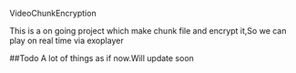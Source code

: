 VideoChunkEncryption

This is a on going project which make chunk file and encrypt it,So we can play on real time via exoplayer

##Todo
A lot of things as if now.Will update soon
